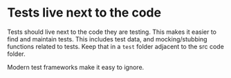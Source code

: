 # Tests live next to the code

Tests should live next to the code they are testing. This makes it easier to find and maintain tests. This includes test data, and mocking/stubbing functions related to tests. Keep that in a `test` folder adjacent to the src code folder.

Modern test frameworks make it easy to ignore.
